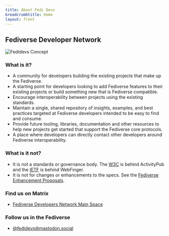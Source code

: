 ```yaml
---
title: About Fedi Devs
breadcrumbtitle: Home
layout: front
---
```


## Fediverse Developer Network

<img src="/assets/fedidevs-concept.svg" alt="Fedidevs Concept"/>

### What is it?

- A community for developers building the existing projects that make up the Fediverse.
- A starting point for developers looking to add Fediverse features to their existing projects or build something new that is Fediverse compatible.
- Encourage interoperability between projects using the existing standards.
- Maintain a single, shared repository of insights, examples, and best practices targeted at Fediverse developers intended to be easy to find and consume.
- Provide future tooling, libraries, documentation and other resources to help new projects get started that support the Fediverse core protocols.
- A place where developers can directly contact other developers around Fediverse interoperability.

### What is it not?

- It is not a standards or governance body. The [W3C](https://www.w3.org/TR/activitypub) is behind ActivityPub and the [IETF](https://www.rfc-editor.org/rfc/rfc7033) is behind WebFinger.
- It is not for changes or enhancements to the specs. See the [Fediverse Enhancement Proposals](https://codeberg.org/fediverse/fep).

### Find us on Matrix

- [Fediverse Developers Network Main Space](https://matrix.to/#/#fediverse-developer-network:matrix.org)

### Follow us in the Fediverse

- <a rel="me" href="https://mastodon.social/@fedidevs">@fedidevs@mastodon.social</a>
